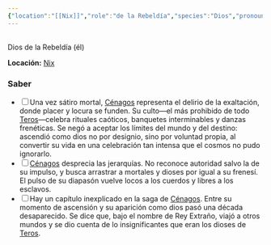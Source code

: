 ```yaml
---
{"location":"[[Nix]]","role":"de la Rebeldía","species":"Dios","pronouns":"él","reference":"","description":"Dios de la Rebeldía (él)","statblock":"","patron":"","type":"Personas","dg-publish":true,"dg-publish-dm":true,"dg-path":"Dioses/Cénagos.md","permalink":"/dioses/cenagos/","dgPassFrontmatter":true}
---
```


<p><span><div data-callout-metadata="" data-callout-fold="" data-callout="info" class="callout node-insert-event"><div class="callout-title" dir="auto"><div class="callout-icon"><svg width="16" height="16"></svg></div><div class="callout-title-inner">Dios de la Rebeldía (él)</div></div><div class="callout-content">
<p dir="auto"><strong>Locación:</strong> <a data-tooltip-position="top" aria-label="Lugares/Nix.md" data-href="Lugares/Nix.md" href="Lugares/Nix.md" class="internal-link" target="_blank" rel="noopener nofollow">Nix</a></p>
</div></div></span></p><h3><span>Saber</span></h3><div><ul class="contains-task-list"><li data-task="x" class="dataview task-list-item is-checked"><input type="checkbox" class="dataview task-list-item-checkbox"><span>Una vez sátiro mortal, <a data-tooltip-position="top" aria-label="Personas/Cénagos" data-href="Personas/Cénagos" href="Personas/Cénagos" class="internal-link" target="_blank" rel="noopener nofollow">Cénagos</a> representa el delirio de la exaltación, donde placer y locura se funden. Su culto—el más prohibido de todo <a data-tooltip-position="top" aria-label="Lugares/Teros" data-href="Lugares/Teros" href="Lugares/Teros" class="internal-link" target="_blank" rel="noopener nofollow">Teros</a>—celebra rituales caóticos, banquetes interminables y danzas frenéticas. Se negó a aceptar los límites del mundo y del destino: ascendió como dios no por designio, sino por voluntad propia, al convertir su vida en una celebración tan intensa que el cosmos no pudo ignorarlo.</span></li><li data-task="x" class="dataview task-list-item is-checked"><input type="checkbox" class="dataview task-list-item-checkbox"><span><a data-tooltip-position="top" aria-label="Personas/Cénagos" data-href="Personas/Cénagos" href="Personas/Cénagos" class="internal-link" target="_blank" rel="noopener nofollow">Cénagos</a> desprecia las jerarquías. No reconoce autoridad salvo la de su impulso, y busca arrastrar a mortales y dioses por igual a su frenesí. El pulso de su diapasón vuelve locos a los cuerdos y libres a los esclavos.</span></li><li data-task="x" class="dataview task-list-item is-checked"><input type="checkbox" class="dataview task-list-item-checkbox"><span>Hay un capítulo inexplicado en la saga de <a data-tooltip-position="top" aria-label="Personas/Cénagos" data-href="Personas/Cénagos" href="Personas/Cénagos" class="internal-link" target="_blank" rel="noopener nofollow">Cénagos</a>. Entre su momento de ascensión y su aparición como dios pasó una década desaparecido. Se dice que, bajo el nombre de Rey Extraño, viajó a otros mundos  y se dio cuenta de lo insignificantes que eran los dioses de <a data-tooltip-position="top" aria-label="Lugares/Teros" data-href="Lugares/Teros" href="Lugares/Teros" class="internal-link" target="_blank" rel="noopener nofollow">Teros</a>.</span></li></ul></div>